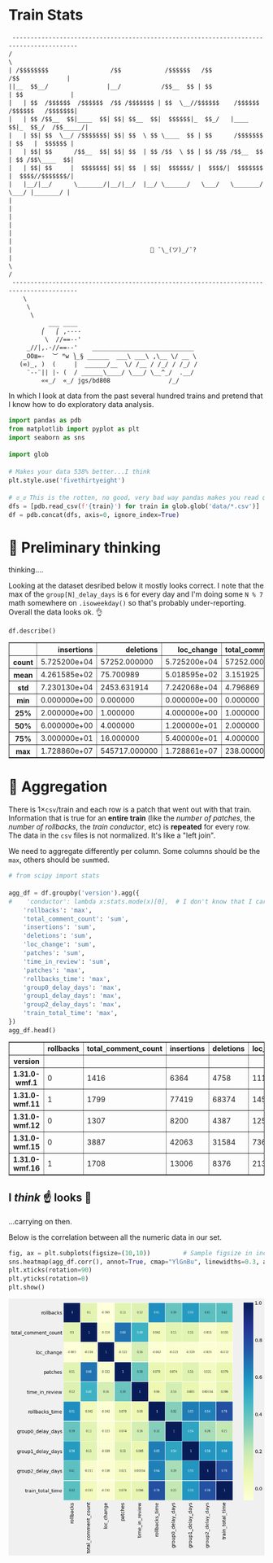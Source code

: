 # Train Stats

```
 ----------------------------------------------------------------------------------------
/                                                                                        \
| /$$$$$$$$                 /$$            /$$$$$$   /$$                 /$$             |
||__  $$__/                |__/           /$$__  $$ | $$                | $$             |
|   | $$  /$$$$$$  /$$$$$$  /$$ /$$$$$$$ | $$  \__//$$$$$$    /$$$$$$  /$$$$$$   /$$$$$$$|
|   | $$ /$$__  $$|____  $$| $$| $$__  $$|  $$$$$$|_  $$_/   |____  $$|_  $$_/  /$$_____/|
|   | $$| $$  \__/ /$$$$$$$| $$| $$  \ $$ \____  $$ | $$      /$$$$$$$  | $$   |  $$$$$$ |
|   | $$| $$      /$$__  $$| $$| $$  | $$ /$$  \ $$ | $$ /$$ /$$__  $$  | $$ /$$\____  $$|
|   | $$| $$     |  $$$$$$$| $$| $$  | $$|  $$$$$$/ |  $$$$/|  $$$$$$$  |  $$$$//$$$$$$$/|
|   |__/|__/      \_______/|__/|__/  |__/ \______/   \___/   \_______/   \___/ |_______/ |
|                                                                                        |
|                                                                                        |
|                                                                                        |
|                                      🚂 ¯\_(ツ)_/¯?                                     |
\                                                                                        /
 ----------------------------------------------------------------------------------------
    \     
     \     
      \      
           ___ ____
         ⎛   ⎛ ,----
          \  //==--'
     _//|,.·//==--'    ____________________________
    _OO≣=-  ︶ ᴹw ⎞_§ ______  ___\ ___\ ,\__ \/ __ \
   (∞)_, )  (     |  ______/__  \/ /__ / /_/ / /_/ /
     ¨--¨|| |- (  / ______\____/ \___/ \__^_/  .__/
         ««_/  «_/ jgs/bd808                /_/
```

In which I look at data from the past several hundred trains and pretend that I know how to do exploratory data analysis.


```python
import pandas as pdb
from matplotlib import pyplot as plt
import seaborn as sns

import glob

# Makes your data 538% better...I think
plt.style.use('fivethirtyeight')

# ಠ_ಠ This is the rotten, no good, very bad way pandas makes you read csv files in a loop ಠ_ಠ
dfs = [pdb.read_csv(f'{train}') for train in glob.glob('data/*.csv')]
df = pdb.concat(dfs, axis=0, ignore_index=True)
```

# 🧐 Preliminary thinking

thinking....

Looking at the dataset desribed below it mostly looks correct. I note that the max of the `group[N]_delay_days` is `6` for every day and I'm doing some `N % 7` math somewhere on `.isoweekday()` so that's probably under-reporting. Overall the data looks ok. 👌


```python
df.describe()
```




<div>
<table border="1" class="dataframe">
  <thead>
    <tr style="text-align: right;">
      <th></th>
      <th>insertions</th>
      <th>deletions</th>
      <th>loc_change</th>
      <th>total_comment_count</th>
      <th>time_in_review</th>
      <th>patches</th>
      <th>rollbacks</th>
      <th>rollbacks_time</th>
      <th>group0_delay_days</th>
      <th>group1_delay_days</th>
      <th>group2_delay_days</th>
      <th>train_total_time</th>
    </tr>
  </thead>
  <tbody>
    <tr>
      <th>count</th>
      <td>5.725200e+04</td>
      <td>57252.000000</td>
      <td>5.725200e+04</td>
      <td>57252.000000</td>
      <td>5.725200e+04</td>
      <td>57252.000000</td>
      <td>57252.000000</td>
      <td>5.725200e+04</td>
      <td>57252.000000</td>
      <td>57252.000000</td>
      <td>57252.000000</td>
      <td>5.725200e+04</td>
    </tr>
    <tr>
      <th>mean</th>
      <td>4.261585e+02</td>
      <td>75.700989</td>
      <td>5.018595e+02</td>
      <td>3.151925</td>
      <td>9.348383e+05</td>
      <td>461.719241</td>
      <td>0.957958</td>
      <td>9.780326e+04</td>
      <td>0.469084</td>
      <td>0.910117</td>
      <td>1.176745</td>
      <td>2.839957e+05</td>
    </tr>
    <tr>
      <th>std</th>
      <td>7.230130e+04</td>
      <td>2453.631914</td>
      <td>7.242068e+04</td>
      <td>4.796869</td>
      <td>5.297748e+06</td>
      <td>183.902004</td>
      <td>1.070532</td>
      <td>1.816600e+05</td>
      <td>1.324611</td>
      <td>1.767145</td>
      <td>1.997625</td>
      <td>2.260752e+05</td>
    </tr>
    <tr>
      <th>min</th>
      <td>0.000000e+00</td>
      <td>0.000000</td>
      <td>0.000000e+00</td>
      <td>0.000000</td>
      <td>6.000000e+00</td>
      <td>172.000000</td>
      <td>0.000000</td>
      <td>0.000000e+00</td>
      <td>0.000000</td>
      <td>0.000000</td>
      <td>0.000000</td>
      <td>6.384400e+04</td>
    </tr>
    <tr>
      <th>25%</th>
      <td>2.000000e+00</td>
      <td>1.000000</td>
      <td>4.000000e+00</td>
      <td>1.000000</td>
      <td>3.830750e+03</td>
      <td>319.000000</td>
      <td>0.000000</td>
      <td>0.000000e+00</td>
      <td>0.000000</td>
      <td>0.000000</td>
      <td>0.000000</td>
      <td>1.723180e+05</td>
    </tr>
    <tr>
      <th>50%</th>
      <td>6.000000e+00</td>
      <td>4.000000</td>
      <td>1.200000e+01</td>
      <td>2.000000</td>
      <td>4.623350e+04</td>
      <td>410.000000</td>
      <td>1.000000</td>
      <td>4.011000e+03</td>
      <td>0.000000</td>
      <td>0.000000</td>
      <td>0.000000</td>
      <td>1.788110e+05</td>
    </tr>
    <tr>
      <th>75%</th>
      <td>3.000000e+01</td>
      <td>16.000000</td>
      <td>5.400000e+01</td>
      <td>4.000000</td>
      <td>3.298928e+05</td>
      <td>612.000000</td>
      <td>2.000000</td>
      <td>9.449300e+04</td>
      <td>0.000000</td>
      <td>1.000000</td>
      <td>1.000000</td>
      <td>2.550750e+05</td>
    </tr>
    <tr>
      <th>max</th>
      <td>1.728860e+07</td>
      <td>545717.000000</td>
      <td>1.728861e+07</td>
      <td>238.000000</td>
      <td>1.881695e+08</td>
      <td>969.000000</td>
      <td>4.000000</td>
      <td>1.167939e+06</td>
      <td>6.000000</td>
      <td>6.000000</td>
      <td>6.000000</td>
      <td>1.209310e+06</td>
    </tr>
  </tbody>
</table>
</div>



# 📑 Aggregation

There is 1×`csv`/train and each row is a patch that went out with that train. Information that is true for an **entire train** (like the _number of patches_, the _number of rollbacks_, the _train conductor_, etc) is **repeated** for every row. The data in the `csv` files is not normalized. It's like a "left join".

We need to aggregate differently per column. Some columns should be the `max`, others should be `sum`med.


```python
# from scipy import stats

agg_df = df.groupby('version').agg({
#    'conductor': lambda x:stats.mode(x)[0],  # I don't know that I care about this…keeping it here to save me from looking at StackOverflow®™©
    'rollbacks': 'max',
    'total_comment_count': 'sum',
    'insertions': 'sum',
    'deletions': 'sum',
    'loc_change': 'sum',
    'patches': 'sum',
    'time_in_review': 'sum',
    'patches': 'max',
    'rollbacks_time': 'max',
    'group0_delay_days': 'max',
    'group1_delay_days': 'max',
    'group2_delay_days': 'max',
    'train_total_time': 'max',
})
agg_df.head()
```




<div>
<table border="1" class="dataframe">
  <thead>
    <tr style="text-align: right;">
      <th></th>
      <th>rollbacks</th>
      <th>total_comment_count</th>
      <th>insertions</th>
      <th>deletions</th>
      <th>loc_change</th>
      <th>patches</th>
      <th>time_in_review</th>
      <th>rollbacks_time</th>
      <th>group0_delay_days</th>
      <th>group1_delay_days</th>
      <th>group2_delay_days</th>
      <th>train_total_time</th>
    </tr>
    <tr>
      <th>version</th>
      <th></th>
      <th></th>
      <th></th>
      <th></th>
      <th></th>
      <th></th>
      <th></th>
      <th></th>
      <th></th>
      <th></th>
      <th></th>
      <th></th>
    </tr>
  </thead>
  <tbody>
    <tr>
      <th>1.31.0-wmf.1</th>
      <td>0</td>
      <td>1416</td>
      <td>6364</td>
      <td>4758</td>
      <td>11122</td>
      <td>399</td>
      <td>243850263.0</td>
      <td>0</td>
      <td>0</td>
      <td>0</td>
      <td>0</td>
      <td>180742</td>
    </tr>
    <tr>
      <th>1.31.0-wmf.11</th>
      <td>1</td>
      <td>1799</td>
      <td>77419</td>
      <td>68374</td>
      <td>145793</td>
      <td>335</td>
      <td>222521732.0</td>
      <td>5833</td>
      <td>0</td>
      <td>0</td>
      <td>0</td>
      <td>173546</td>
    </tr>
    <tr>
      <th>1.31.0-wmf.12</th>
      <td>0</td>
      <td>1307</td>
      <td>8200</td>
      <td>4387</td>
      <td>12587</td>
      <td>374</td>
      <td>102204853.0</td>
      <td>0</td>
      <td>0</td>
      <td>0</td>
      <td>0</td>
      <td>187456</td>
    </tr>
    <tr>
      <th>1.31.0-wmf.15</th>
      <td>0</td>
      <td>3887</td>
      <td>42063</td>
      <td>31584</td>
      <td>73647</td>
      <td>756</td>
      <td>554068249.0</td>
      <td>0</td>
      <td>0</td>
      <td>0</td>
      <td>0</td>
      <td>188190</td>
    </tr>
    <tr>
      <th>1.31.0-wmf.16</th>
      <td>1</td>
      <td>1708</td>
      <td>13006</td>
      <td>8376</td>
      <td>21382</td>
      <td>288</td>
      <td>183990614.0</td>
      <td>431612</td>
      <td>1</td>
      <td>6</td>
      <td>5</td>
      <td>562921</td>
    </tr>
  </tbody>
</table>
</div>



## I _think_ ☝️ looks 🌠

…carrying on then.

Below is the correlation between all the numeric data in our set.


```python
fig, ax = plt.subplots(figsize=(10,10))         # Sample figsize in inches
sns.heatmap(agg_df.corr(), annot=True, cmap="YlGnBu", linewidths=0.3, annot_kws={"size": 8}, ax=ax)
plt.xticks(rotation=90)
plt.yticks(rotation=0)
plt.show()
```


    
![png](README_files/README_8_0.png)
    



```python

```
